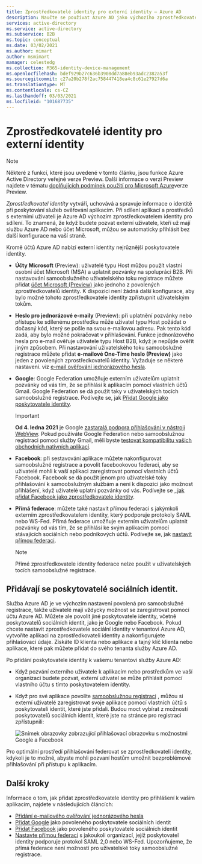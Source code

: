 ```yaml
---
title: Zprostředkovatelé identity pro externí identity – Azure AD
description: Naučte se používat Azure AD jako výchozího zprostředkovatele identity pro sdílení s externími uživateli.
services: active-directory
ms.service: active-directory
ms.subservice: B2B
ms.topic: conceptual
ms.date: 03/02/2021
ms.author: mimart
author: msmimart
manager: celestedg
ms.collection: M365-identity-device-management
ms.openlocfilehash: bdef929b27c636b3908dd7a88eb93adc2382a53f
ms.sourcegitcommit: c27a20b278f2ac758447418ea4c8c61e27927d6a
ms.translationtype: MT
ms.contentlocale: cs-CZ
ms.lasthandoff: 03/03/2021
ms.locfileid: "101687735"
---
```

# <a name="identity-providers-for-external-identities"></a>Zprostředkovatelé identity pro externí identity

> [!NOTE]
> Některé z funkcí, které jsou uvedené v tomto článku, jsou funkce Azure Active Directory veřejné verze Preview. Další informace o verzi Preview najdete v tématu [doplňujících podmínek použití pro Microsoft Azure](https://azure.microsoft.com/support/legal/preview-supplemental-terms/)verze Preview.

*Zprostředkovatel identity* vytváří, uchovává a spravuje informace o identitě při poskytování služeb ověřování aplikacím. Při sdílení aplikací a prostředků s externími uživateli je Azure AD výchozím zprostředkovatelem identity pro sdílení. To znamená, že když budete pozvat externí uživatele, kteří už mají službu Azure AD nebo účet Microsoft, můžou se automaticky přihlásit bez další konfigurace na vaší straně.

Kromě účtů Azure AD nabízí externí identity nejrůznější poskytovatele identity.

- **Účty Microsoft** (Preview): uživatelé typu Host můžou použít vlastní osobní účet Microsoft (MSA) a uplatnit pozvánky na spolupráci B2B. Při nastavování samoobslužného uživatelského toku registrace můžete přidat [účet Microsoft (Preview)](microsoft-account.md) jako jednoho z povolených zprostředkovatelů identity. K dispozici není žádná další konfigurace, aby bylo možné tohoto zprostředkovatele identity zpřístupnit uživatelským tokům.

- **Heslo pro jednorázové e-maily** (Preview): při uplatnění pozvánky nebo přístupu ke sdílenému prostředku může uživatel typu Host požádat o dočasný kód, který se pošle na svou e-mailovou adresu. Pak tento kód zadá, aby bylo možné pokračovat v přihlašování. Funkce jednorázového hesla pro e-mail ověřuje uživatele typu Host B2B, když je nepůjde ověřit jiným způsobem. Při nastavování uživatelského toku samoobslužné registrace můžete přidat **e-mailové One-Time heslo (Preview)** jako jeden z povolených zprostředkovatelů identity. Vyžaduje se některé nastavení. viz [e-mail ověřování jednorázového hesla](one-time-passcode.md).

- **Google**: Google Federation umožňuje externím uživatelům uplatnit pozvánky od vás tím, že se přihlásí k aplikacím pomocí vlastních účtů Gmail. Google Federation se dá použít taky v uživatelských tocích samoobslužné registrace. Podívejte se, jak [Přidat Google jako poskytovatele identity](google-federation.md).
   > [!IMPORTANT]
   > **Od 4. ledna 2021** je Google [zastaralá podpora přihlašování v nástroji WebView](https://developers.googleblog.com/2020/08/guidance-for-our-effort-to-block-less-secure-browser-and-apps.html). Pokud používáte Google Federation nebo samoobslužnou registraci pomocí služby Gmail, měli byste [testovat kompatibilitu vašich obchodních nativních aplikací](google-federation.md#deprecation-of-webview-sign-in-support).

- **Facebook**: při sestavování aplikace můžete nakonfigurovat samoobslužné registrace a povolit facebookovou federaci, aby se uživatelé mohli k vaší aplikaci zaregistrovat pomocí vlastních účtů Facebook. Facebook se dá použít jenom pro uživatelské toky přihlašování k samoobslužným službám a není k dispozici jako možnost přihlášení, když uživatelé uplatní pozvánky od vás. Podívejte se [, jak přidat Facebook jako zprostředkovatele identity](facebook-federation.md).

- **Přímá federace**: můžete také nastavit přímou federaci s jakýmkoli externím zprostředkovatelem identity, který podporuje protokoly SAML nebo WS-Fed. Přímá federace umožňuje externím uživatelům uplatnit pozvánky od vás tím, že se přihlásí ke svým aplikacím pomocí stávajících sociálních nebo podnikových účtů. Podívejte se, jak [nastavit přímou federaci](direct-federation.md).
   > [!NOTE]
   > Přímé zprostředkovatele identity federace nelze použít v uživatelských tocích samoobslužné registrace.

## <a name="adding-social-identity-providers"></a>Přidávají se poskytovatelé sociálních identit.

Služba Azure AD je ve výchozím nastavení povolená pro samoobslužné registrace, takže uživatelé mají vždycky možnost se zaregistrovat pomocí účtu Azure AD. Můžete ale povolit jiné poskytovatele identity, včetně poskytovatelů sociálních identit, jako je Google nebo Facebook. Pokud chcete nastavit zprostředkovatele sociální identity v tenantovi Azure AD, vytvoříte aplikaci na zprostředkovateli identity a nakonfigurujete přihlašovací údaje. Získáte ID klienta nebo aplikace a tajný klíč klienta nebo aplikace, které pak můžete přidat do svého tenanta služby Azure AD.

Po přidání poskytovatele identity k vašemu tenantovi služby Azure AD:

- Když pozvání externího uživatele k aplikacím nebo prostředkům ve vaší organizaci budete pozvat, externí uživatel se může přihlásit pomocí vlastního účtu s tímto poskytovatelem identity.
- Když pro své aplikace povolíte [samoobslužnou registraci](self-service-sign-up-overview.md) , můžou si externí uživatelé zaregistrovat svoje aplikace pomocí vlastních účtů s poskytovateli identit, které jste přidali. Budou moct vybírat z možností poskytovatelů sociálních identit, které jste na stránce pro registraci zpřístupnili:

   ![Snímek obrazovky zobrazující přihlašovací obrazovku s možnostmi Google a Facebook](media/identity-providers/sign-in-with-social-identity.png)

Pro optimální prostředí přihlašování federovat se zprostředkovateli identity, kdykoli je to možné, abyste mohli pozvaní hostům umožnit bezproblémové přihlašování při přístupu k aplikacím.  

## <a name="next-steps"></a>Další kroky

Informace o tom, jak přidat zprostředkovatele identity pro přihlášení k vašim aplikacím, najdete v následujících článcích:

- [Přidání e-mailového ověřování jednorázového hesla](one-time-passcode.md)
- [Přidat Google](google-federation.md) jako povoleného poskytovatele sociálních identit
- [Přidat Facebook](facebook-federation.md) jako povoleného poskytovatele sociálních identit
- [Nastavte přímou federaci](direct-federation.md) s jakoukoli organizací, jejíž poskytovatel identity podporuje protokol SAML 2,0 nebo WS-Fed. Upozorňujeme, že přímá federace není možností pro uživatelské toky samoobslužné registrace.

